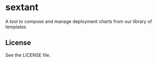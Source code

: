 # sextant

A tool to compose and manage deployment charts from our library of templates

## License
See the LICENSE file.